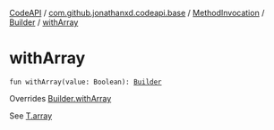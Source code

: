 [CodeAPI](../../../index.md) / [com.github.jonathanxd.codeapi.base](../../index.md) / [MethodInvocation](../index.md) / [Builder](index.md) / [withArray](.)

# withArray

`fun withArray(value: Boolean): `[`Builder`](index.md)

Overrides [Builder.withArray](../../-argument-holder/-builder/with-array.md)

See [T.array](#)

